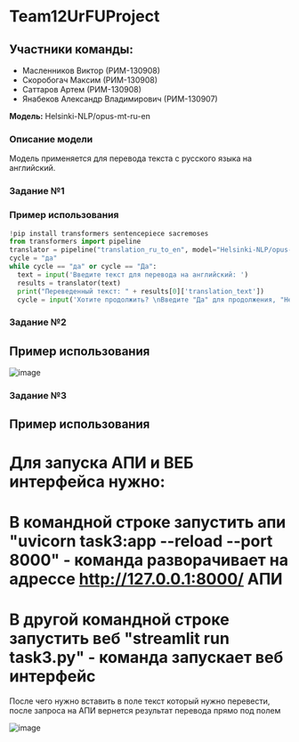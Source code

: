 # Team12UrFUProject
## Участники команды:

- Масленников Виктор (РИМ-130908)
- Скоробогач Максим (РИМ-130908)
- Саттаров Артем (РИМ-130908)
- Янабеков Александр Владимирович (РИМ-130907)

 **Модель:** Helsinki-NLP/opus-mt-ru-en
### Описание модели
Модель применяется для перевода текста с русского языка на английский.

### Задание №1

### Пример использования
```python
!pip install transformers sentencepiece sacremoses
from transformers import pipeline
translator = pipeline("translation_ru_to_en", model="Helsinki-NLP/opus-mt-ru-en")
cycle = "да"
while cycle == "да" or cycle == "Да":
  text = input('Введите текст для перевода на английский: ')
  results = translator(text)
  print("Переведенный текст: " + results[0]['translation_text'])
  cycle = input('Хотите продолжить? \nВведите "Да" для продолжения, "Нет" для остановки\n'
```
### Задание №2
## Пример использования
![image](https://github.com/Lunatik3/Team12UrFUProject/assets/147321002/32327578-1d01-467b-a88a-ab602e3324c6)

### Задание №3
## Пример использования
# Для запуска АПИ и ВЕБ интерфейса нужно:
# В командной строке запустить апи "uvicorn task3:app --reload --port 8000" - команда разворачивает на адрессе http://127.0.0.1:8000/ АПИ
# В другой командной строке запустить веб "streamlit run task3.py" - команда запускает веб интерфейс

После чего нужно вставить в поле текст который нужно перевести, после запроса на АПИ вернется результат перевода прямо под полем

![image](https://github.com/Lunatik3/Team12UrFUProject/assets/70605553/a83a1eb4-e08a-46d6-938d-204c0229302a)
